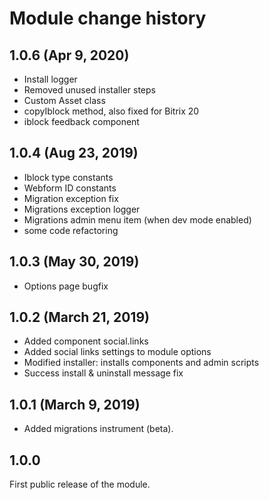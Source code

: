 # Module change history

## 1.0.6 (Apr 9, 2020)
- Install logger
- Removed unused installer steps
- Custom Asset class
- copyIblock method, also fixed for Bitrix 20
- iblock feedback component

## 1.0.4 (Aug 23, 2019)
- Iblock type constants
- Webform ID constants
- Migration exception fix
- Migrations exception logger
- Migrations admin menu item (when dev mode enabled)
- some code refactoring

## 1.0.3 (May 30, 2019)
- Options page bugfix

## 1.0.2 (March 21, 2019)
- Added component social.links
- Added social links settings to module options
- Modified installer: installs components and admin scripts
- Success install & uninstall message fix

## 1.0.1 (March 9, 2019)

- Added migrations instrument (beta).

## 1.0.0

First public release of the module.
